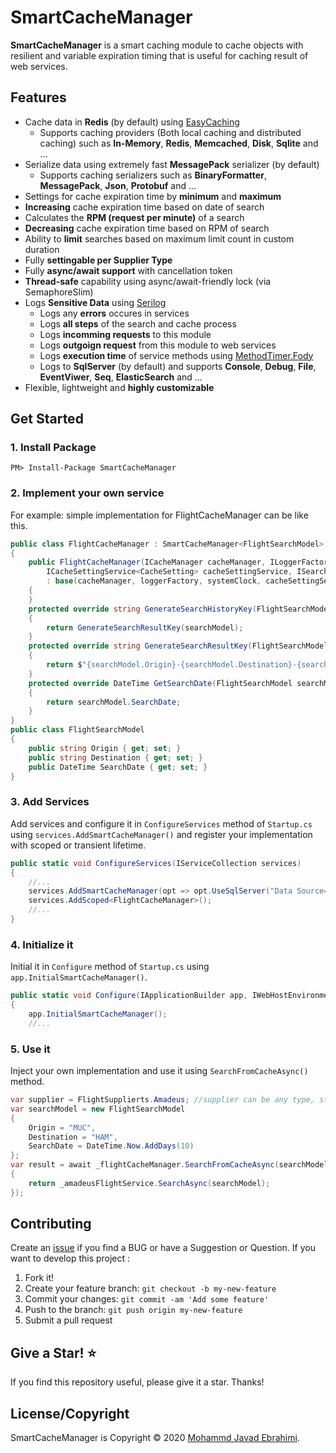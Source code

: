 # SmartCacheManager
**SmartCacheManager** is a smart caching module to cache objects with resilient and variable expiration timing that is useful for caching result of web services.

## Features
- Cache data in **Redis** (by default) using [EasyCaching](https://github.com/dotnetcore/EasyCaching) 
    - Supports caching providers (Both local caching and distributed caching) such as **In-Memory**, **Redis**, **Memcached**, **Disk**, **Sqlite** and ...
- Serialize data using extremely fast **MessagePack** serializer (by default)
    - Supports caching serializers such as **BinaryFormatter**, **MessagePack**, **Json**, **Protobuf** and ...
- Settings for cache expiration time by **minimum** and **maximum**
- **Increasing** cache expiration time based on date of search
- Calculates the **RPM (request per minute)** of a search
- **Decreasing** cache expiration time based on RPM of search
- Ability to **limit** searches based on maximum limit count in custom duration
- Fully **settingable per Supplier Type**
- Fully **async/await support** with cancellation token
- **Thread-safe** capability using async/await-friendly lock (via SemaphoreSlim)
- Logs **Sensitive Data** using [Serilog](https://github.com/serilog/serilog)
    - Logs any **errors** occures in services
    - Logs **all steps** of the search and cache process
    - Logs **incomming requests** to this module
    - Logs **outgoign request** from this module to web services
    - Logs **execution time** of service methods using [MethodTimer.Fody](https://github.com/Fody/MethodTimer)
    - Logs to **SqlServer** (by default) and supports **Console**, **Debug**, **File**, **EventViwer**, **Seq**, **ElasticSearch** and ...
- Flexible, lightweight and **highly customizable**


## Get Started

### 1. Install Package

```
PM> Install-Package SmartCacheManager
```

### 2. Implement your own service

For example: simple implementation for FlightCacheManager can be like this.

```csharp
public class FlightCacheManager : SmartCacheManager<FlightSearchModel>, IFlightCacheManager
{
    public FlightCacheManager(ICacheManager cacheManager, ILoggerFactory loggerFactory, ISystemClock systemClock,
        ICacheSettingService<CacheSetting> cacheSettingService, ISearchHistoryService<CacheSetting, LimitSetting> searchHistoryService)
        : base(cacheManager, loggerFactory, systemClock, cacheSettingService, searchHistoryService)
    {
    }
    protected override string GenerateSearchHistoryKey(FlightSearchModel searchModel)
    {
        return GenerateSearchResultKey(searchModel);
    }
    protected override string GenerateSearchResultKey(FlightSearchModel searchModel)
    {
        return $"{searchModel.Origin}-{searchModel.Destination}-{searchModel.SearchDate.ToString("yyyy-MM-dd")}";
    }
    protected override DateTime GetSearchDate(FlightSearchModel searchModel)
    {
        return searchModel.SearchDate;
    }
}
public class FlightSearchModel
{
    public string Origin { get; set; }
    public string Destination { get; set; }
    public DateTime SearchDate { get; set; }
}
```

### 3. Add Services

Add services and configure it in `ConfigureServices` method of `Startup.cs` using `services.AddSmartCacheManager()` and register your implementation with scoped or transient lifetime.

```csharp
public static void ConfigureServices(IServiceCollection services)
{
    //...
    services.AddSmartCacheManager(opt => opt.UseSqlServer("Data Source=.;Initial Catalog=CacheManageDb;Integrated Security=true");
    services.AddScoped<FlightCacheManager>();
    //...
}
```

### 4. Initialize it

Initial it in `Configure` method of `Startup.cs` using `app.InitialSmartCacheManager()`.

```csharp
public static void Configure(IApplicationBuilder app, IWebHostEnvironment env)
{
    app.InitialSmartCacheManager();
    //...
```

### 5. Use it

Inject your own implementation  and use it using `SearchFromCacheAsync()` method.

```csharp
var supplier = FlightSupplierts.Amadeus; //supplier can be any type, string, enum or ...
var searchModel = new FlightSearchModel
{
    Origin = "MUC",
    Destination = "HAM",
    SearchDate = DateTime.Now.AddDays(10)
};
var result = await _flightCacheManager.SearchFromCacheAsync(searchModel, supplier, () =>
{
    return _amadeusFlightService.SearchAsync(searchModel);
});
```

## Contributing

Create an [issue]() if you find a BUG or have a Suggestion or Question. If you want to develop this project :

1. Fork it!
2. Create your feature branch: `git checkout -b my-new-feature`
3. Commit your changes: `git commit -am 'Add some feature'`
4. Push to the branch: `git push origin my-new-feature`
5. Submit a pull request

## Give a Star! ⭐️

If you find this repository useful, please give it a star. Thanks!

## License/Copyright 

SmartCacheManager is Copyright © 2020 [Mohammd Javad Ebrahimi](https://github.com/mjebrahimi).
